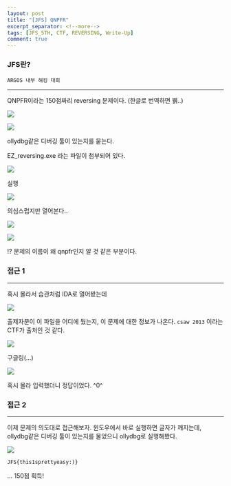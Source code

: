 ```yaml
---
layout: post
title: "[JFS] QNPFR"
excerpt_separator: <!--more-->
tags: [JFS_5TH, CTF, REVERSING, Write-Up]
comment: true
---
```


### JFS란?
	ARGOS 내부 해킹 대회

***

QNPFR이라는 150점짜리 reversing 문제이다. (한글로 번역하면 뷁..)

<!--more-->

![]({{site.baseurl}}/images/2018-12-10-JFS-QNPFR/00.PNG)


![]({{site.baseurl}}/images/2018-12-10-JFS-QNPFR/01.PNG)

ollydbg같은 디버깅 툴이 있는지를 묻는다.


EZ_reversing.exe 라는 파일이 첨부되어 있다.


![]({{site.baseurl}}/images/2018-12-10-JFS-QNPFR/02.PNG)

실행

![]({{site.baseurl}}/images/2018-12-10-JFS-QNPFR/02_1.PNG)

의심스럽지만 열어본다.. 

![]({{site.baseurl}}/images/2018-12-10-JFS-QNPFR/02_2.PNG)



![]({{site.baseurl}}/images/2018-12-10-JFS-QNPFR/03.PNG)

!? 문제의 이름이 왜 qnpfr인지 알 것 같은 부분이다.



### 접근 1
***

혹시 몰라서 습관처럼 IDA로 열어봤는데

![]({{site.baseurl}}/images/2018-12-10-JFS-QNPFR/04.PNG)

출제자분이 이 파일을 어디에 뒀는지, 이 문제에 대한 정보가 나온다.
`csaw 2013` 이라는 CTF가 출처인 것 같다.

![]({{site.baseurl}}/images/2018-12-10-JFS-QNPFR/05.PNG)

구글링(...)

![]({{site.baseurl}}/images/2018-12-10-JFS-QNPFR/06.PNG)

혹시 몰라 입력했더니 정답이었다. ^0^


### 접근 2
***

이제 문제의 의도대로 접근해보자.
윈도우에서 바로 실행하면 글자가 깨지는데, ollydbg같은 디버깅 툴이 있는지를 물었으니 ollydbg로 실행해봤다.

![]({{site.baseurl}}/images/2018-12-10-JFS-QNPFR/07.PNG)

`JFS{this1sprettyeasy:)}`

... 150점 획득! 
